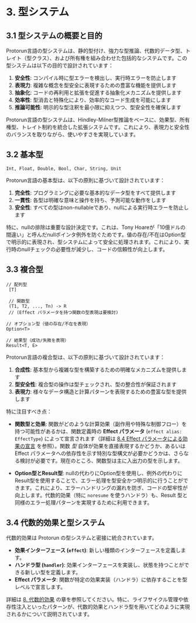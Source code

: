 # 3. 型システム

## 3.1 型システムの概要と目的

Protorun言語の型システムは、静的型付け、強力な型推論、代数的データ型、トレイト（型クラス）、および所有権を組み合わせた包括的なシステムです。この型システムは以下の目的で設計されています：

1. **安全性**: コンパイル時に型エラーを検出し、実行時エラーを防止します
2. **表現力**: 複雑な概念を型安全に表現するための豊富な機能を提供します
3. **抽象化**: コードの再利用と拡張を促進する抽象化メカニズムを提供します
4. **効率性**: 型消去と特殊化により、効率的なコード生成を可能にします
5. **推論可能性**: 明示的な型注釈を最小限に抑えつつ、型安全性を確保します

Protorun言語の型システムは、Hindley-Milner型推論をベースに、効果型、所有権型、トレイト制約を統合した拡張システムです。これにより、表現力と安全性のバランスを取りながら、使いやすさを実現しています。

## 3.2 基本型

```
Int, Float, Double, Bool, Char, String, Unit
```

Protorun言語の基本型は、以下の原則に基づいて設計されています：

1. **完全性**: プログラミングに必要な基本的なデータ型をすべて提供します
2. **一貫性**: 各型は明確な意味と操作を持ち、予測可能な動作をします
3. **安全性**: すべての型はnon-nullableであり、nullによる実行時エラーを防止します

特に、nullの排除は重要な設計決定です。これは、Tony Hoareが「10億ドルの間違い」と呼んだnullポインタ例外を防ぐためです。値の存在/不在はOption型で明示的に表現され、型システムによって安全に処理されます。これにより、実行時のnullチェックの必要性が減少し、コードの信頼性が向上します。

## 3.3 複合型

```
// 配列型
 [T]
 
 // 関数型
 (T1, T2, ..., Tn) -> R
 // (Effect パラメータを持つ関数の型表現は要検討)

// オプション型（値の存在/不在を表現）
Option<T>

// 結果型（成功/失敗を表現）
Result<T, E>
```

Protorun言語の複合型は、以下の原則に基づいて設計されています：

1. **合成性**: 基本型から複雑な型を構築するための明確なメカニズムを提供します
2. **型安全性**: 複合型の操作は型チェックされ、型の整合性が保証されます
3. **表現力**: 様々なデータ構造と計算パターンを表現するための豊富な型を提供します

特に注目すべき点：

- **関数型と効果**: 関数がどのような計算効果（副作用や特殊な制御フロー）を持つ可能性があるかは、関数定義時の **Effect パラメータ** (`effect alias: EffectType`) によって宣言されます（詳細は [8.4 Effect パラメータによる効果の宣言](08-algebraic-effects.md#84-effect-パラメータによる効果の宣言) を参照）。関数 *型* 自体が効果を直接表現するかどうか、あるいは Effect パラメータへの依存性を示す特別な型構文が必要かどうかは、さらなる検討が必要です。現在のところ、関数型は主に入出力の型を示します。

- **Option型とResult型**: nullの代わりにOption型を使用し、例外の代わりにResult型を使用することで、エラー処理を型安全かつ明示的に行うことができます。これにより、エラーハンドリングの漏れを防ぎ、コードの堅牢性が向上します。代数的効果（特に `noresume` を使うハンドラ）も、Result 型と同様のエラー処理パターンを実現するために利用できます。

## 3.4 代数的効果と型システム

代数的効果は Protorun の型システムと密接に統合されています。

- **効果インターフェース (`effect`)**: 新しい種類のインターフェースを定義します。
- **ハンドラ型 (`handler`)**: 効果インターフェースを実装し、状態を持つことができる新しい型を定義します。
- **Effect パラメータ**: 関数が特定の効果実装（ハンドラ）に依存することを型レベルで宣言します。

詳細は [8. 代数的効果](08-algebraic-effects.md) の章を参照してください。特に、ライフサイクル管理や依存性注入といったパターンが、代数的効果とハンドラ型を用いてどのように実現されるかについて説明されています。
